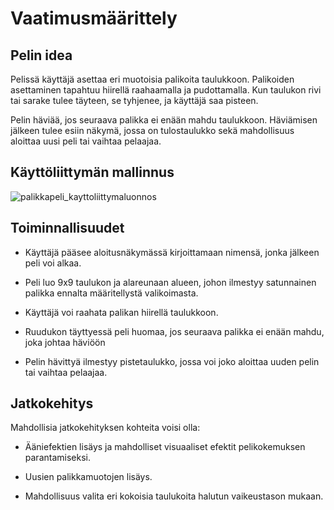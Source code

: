# Vaatimusmäärittely

## Pelin idea

Pelissä käyttäjä asettaa eri muotoisia palikoita taulukkoon. 
Palikoiden asettaminen tapahtuu hiirellä raahaamalla ja pudottamalla. 
Kun taulukon rivi tai sarake tulee täyteen, se tyhjenee, ja käyttäjä saa pisteen.

Pelin häviää, jos seuraava palikka ei enään mahdu taulukkoon. 
Häviämisen jälkeen tulee esiin näkymä, jossa on tulostaulukko sekä mahdollisuus aloittaa uusi peli tai vaihtaa pelaajaa.

  
## Käyttöliittymän mallinnus

![palikkapeli_kayttoliittymaluonnos](https://github.com/user-attachments/assets/a4a6e3be-6576-48d7-85b0-2da1052c2ed0)


## Toiminnallisuudet

- Käyttäjä pääsee aloitusnäkymässä kirjoittamaan nimensä, jonka jälkeen peli voi alkaa.

- Peli luo 9x9 taulukon ja alareunaan alueen, johon ilmestyy satunnainen palikka ennalta määritellystä valikoimasta.

- Käyttäjä voi raahata palikan hiirellä taulukkoon.

- Ruudukon täyttyessä peli huomaa, jos seuraava palikka ei enään mahdu, joka johtaa häviöön

- Pelin hävittyä ilmestyy pistetaulukko, jossa voi joko aloittaa uuden pelin tai vaihtaa pelaajaa.



## Jatkokehitys

Mahdollisia jatkokehityksen kohteita voisi olla:

- Ääniefektien lisäys ja mahdolliset visuaaliset efektit pelikokemuksen parantamiseksi.

- Uusien palikkamuotojen lisäys.

- Mahdollisuus valita eri kokoisia taulukoita halutun vaikeustason mukaan.
